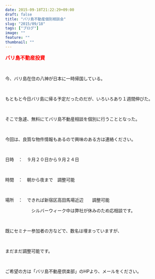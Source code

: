 ```yaml
---
date: 2015-09-18T21:22:29+09:00
draft: false
title: "バリ島不動産個別相談会"
slug: "2015/09/18"
tags: ["ブログ"]
image: ""
feature: ""
thumbnail: ""
---
```

<p><font color="#ff0000" size="3"><strong>バリ島不動産投資</strong></font></p><br/><p>今、バリ島在住の八神が日本に一時帰国している。</p><br/><p>もともと今日バリ島に帰る予定だったのだが、いろいろあり１週間伸びた。</p><br/><p>そこで急遽、無料にてバリ島不動産相談を個別に行うこととなった。</p><br/><p>今回は、良質な物件情報もあるので興味のある方は連絡ください。</p><br/><p>日時　：　９月２０日から９月２４日</p><br/><p>時間　：　朝から夜まで　調整可能</p><br/><p>場所　：　できれば新宿区高田馬場近辺　　調整可能</p><p>　　　　　　シルバーウィーク中は弊社が休みのため応相談です。</p><br/><p>既にセミナー参加者の方などで、数名は埋まっていますが、</p><br/><p>まだまだ調整可能です。</p><br/><p>ご希望の方は「バリ島不動産倶楽部」のHPより、メールをください。</p><br/><br/>


